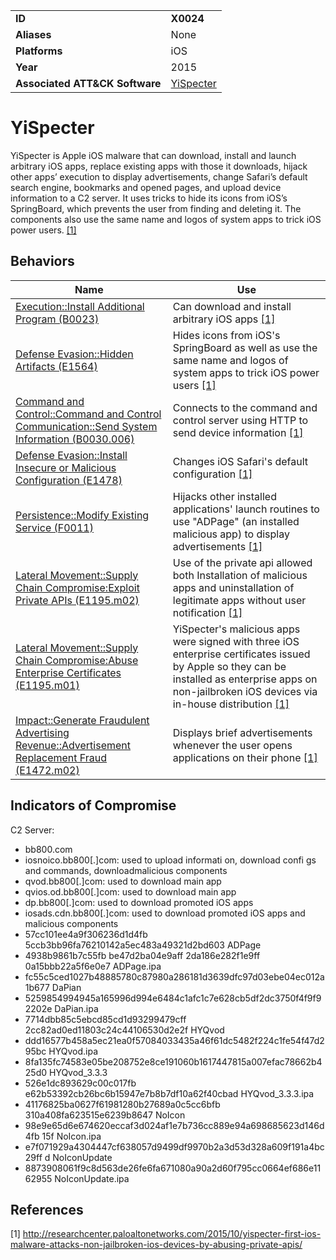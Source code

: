 |||
|---|---|
|**ID**|**X0024**|
|**Aliases**|None|
|**Platforms**|iOS|
|**Year**|2015|
|**Associated ATT&CK Software**|[YiSpecter](https://attack.mitre.org/software/S0311/)|


YiSpecter
=========
YiSpecter is Apple iOS malware that can download, install and launch arbitrary iOS apps, replace existing apps with those it downloads, hijack other apps’ execution to display advertisements, change Safari’s default search engine, bookmarks and opened pages, and upload device information to a C2 server. It uses tricks to hide its icons from iOS’s SpringBoard, which prevents the user from finding and deleting it. The components also use the same name and logos of system apps to trick iOS power users. [[1]](#1)

Behaviors
---------
|Name|Use|
|---|---|
|[Execution::Install Additional Program (B0023)](../execution/install-additional-program.md)|Can download and install arbitrary iOS apps [[1]](#1)|
|[Defense Evasion::Hidden Artifacts (E1564)](../defense-evasion/hide-artifacts.md)|Hides icons from iOS's SpringBoard as well as use the same name and logos of system apps to trick iOS power users [[1]](#1)|
|[Command and Control::Command and Control Communication::Send System Information (B0030.006)](../command-and-control/c2-communication.md)|Connects to the command and control server using HTTP to send device information [[1]](#1)|
|[Defense Evasion::Install Insecure or Malicious Configuration (E1478)](../defense-evasion/install-insecure-or-malicious-configuration.md)|Changes iOS Safari's default configuration [[1]](#1)|
|[Persistence::Modify Existing Service (F0011)](../persistence/modify-existing-service.md)|Hijacks other installed applications' launch routines to use "ADPage" (an installed malicious app) to display advertisements  [[1]](#1)|
|[Lateral Movement::Supply Chain Compromise:Exploit Private APIs (E1195.m02)](../lateral-movement/supply-chain-compromise.md)|Use of the private api allowed both Installation of malicious apps and uninstallation of legitimate apps without user notification  [[1]](#1)|
|[Lateral Movement::Supply Chain Compromise:Abuse Enterprise Certificates (E1195.m01)](../lateral-movement/supply-chain-compromise.md)|YiSpecter's malicious apps were signed with three iOS enterprise certificates issued by Apple so they can be installed as enterprise apps on non-jailbroken iOS devices via in-house distribution  [[1]](#1)|
|[Impact::Generate Fraudulent Advertising Revenue::Advertisement Replacement Fraud (E1472.m02)](../persistence/component-firmware.md)|Displays brief advertisements whenever the user opens applications on their phone [[1]](#1)|

Indicators of Compromise
------------------------
C2 Server: 
- bb800.com	
- iosnoico.bb800[.]com: used to upload informati on, download confi gs and commands, downloadmalicious components
- qvod.bb800[.]com: used to download main app
- qvios.od.bb800[.]com: used to download main app
- dp.bb800[.]com: used to download promoted iOS apps
- iosads.cdn.bb800[.]com: used to download promoted iOS apps and malicious components
- 57cc101ee4a9f306236d1d4fb 5ccb3bb96fa76210142a5ec483a49321d2bd603 ADPage
- 4938b9861b7c55fb be47d2ba04e9aff 2da186e282f1e9ff 0a15bbb22a5f6e0e7 ADPage.ipa
- fc55c5ced1027b48885780c87980a286181d3639dfc97d03ebe04ec012a1b677 DaPian
- 5259854994945a165996d994e6484c1afc1c7e628cb5df2dc3750f4f9f92202e DaPian.ipa
- 7714dbb85c5ebcd85cd1d93299479cff 2cc82ad0ed11803c24c44106530d2e2f HYQvod
- ddd16577b458a5ec21ea0f57084033435a46f61dc5482f224c1fe54f47d295bc HYQvod.ipa
- 8fa135fc74583e05be208752e8ce191060b1617447815a007efac78662b425d0 HYQvod_3.3.3
- 526e1dc893629c00c017fb e62b53392cb26bc6b15947e7b8b7df10a62f40cbad HYQvod_3.3.3.ipa
- 41176825ba0627f61981280b27689a0c5cc6bfb 310a408fa623515e6239b8647 NoIcon
- 98e9e65d6e674620eccaf3d024af1e7b736cc889e94a698685623d146d4fb 15f NoIcon.ipa
- e7f071929a4304447cf638057d9499df9970b2a3d53d328a609f191a4bc29ff d NoIconUpdate
- 8873908061f9c8d563de26fe6fa671080a90a2d60f795cc0664ef686e1162955 NoIconUpdate.ipa

References
----------
<a name="1">[1]</a> http://researchcenter.paloaltonetworks.com/2015/10/yispecter-first-ios-malware-attacks-non-jailbroken-ios-devices-by-abusing-private-apis/
